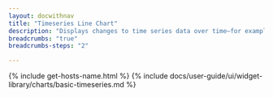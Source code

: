 ```yaml
---
layout: docwithnav
title: "Timeseries Line Chart"
description: "Displays changes to time series data over time—for example, temperature or humidity readings."
breadcrumbs: "true"
breadcrumbs-steps: "2"

---
```

{% include get-hosts-name.html %}
{% include docs/user-guide/ui/widget-library/charts/basic-timeseries.md %}
